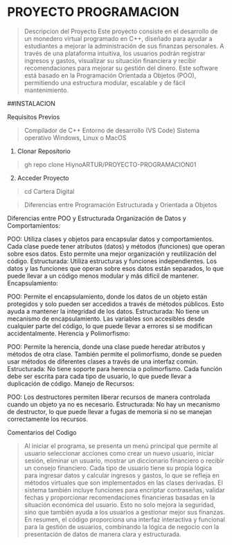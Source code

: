 # PROYECTO PROGRAMACION

> Descripcion del Proyecto
Este proyecto consiste en el desarrollo de un monedero virtual programado en C++, diseñado para ayudar a estudiantes a mejorar la administración de sus finanzas personales.
A través de una plataforma intuitiva, los usuarios podrán registrar ingresos y gastos, visualizar su situación financiera y recibir recomendaciones para mejorar su gestión del dinero.
Este software está basado en la Programación Orientada a Objetos (POO), permitiendo una estructura modular, escalable y de fácil mantenimiento.

##INSTALACION

Requisitos Previos 

>Compilador de C++
>Entorno de desarrollo (VS Code)
>Sistema operativo Windows, Linux o MacOS

1. Clonar Repositorio
> gh repo clone HiynoARTUR/PROYECTO-PROGRAMACION01

2. Acceder Proyecto
> cd Cartera Digital

>Diferencias entre Programación Estructurada y Orientada a Objetos

Diferencias entre POO y Estructurada
Organización de Datos y Comportamientos:

POO: Utiliza clases y objetos para encapsular datos y comportamientos. Cada clase puede tener atributos (datos) y métodos (funciones) que operan sobre esos datos. Esto permite una mejor organización y reutilización del código.
Estructurada: Utiliza estructuras y funciones independientes. Los datos y las funciones que operan sobre esos datos están separados, lo que puede llevar a un código menos modular y más difícil de mantener.
Encapsulamiento:

POO: Permite el encapsulamiento, donde los datos de un objeto están protegidos y solo pueden ser accedidos a través de métodos públicos. Esto ayuda a mantener la integridad de los datos.
Estructurada: No tiene un mecanismo de encapsulamiento. Las variables son accesibles desde cualquier parte del código, lo que puede llevar a errores si se modifican accidentalmente.
Herencia y Polimorfismo:

POO: Permite la herencia, donde una clase puede heredar atributos y métodos de otra clase. También permite el polimorfismo, donde se pueden usar métodos de diferentes clases a través de una interfaz común.
Estructurada: No tiene soporte para herencia o polimorfismo. Cada función debe ser escrita para cada tipo de usuario, lo que puede llevar a duplicación de código.
Manejo de Recursos:

POO: Los destructores permiten liberar recursos de manera controlada cuando un objeto ya no es necesario.
Estructurada: No hay un mecanismo de destructor, lo que puede llevar a fugas de memoria si no se manejan correctamente los recursos.

Comentarios del Codigo
>Al iniciar el programa, se presenta un menú principal que permite al usuario seleccionar acciones como crear un nuevo usuario, iniciar sesión, 
eliminar un usuario, mostrar un diccionario financiero o recibir un consejo financiero. Cada tipo de usuario tiene su propia lógica para ingresar 
datos y calcular ingresos y gastos, lo que se refleja en métodos virtuales que son implementados en las clases derivadas.
El sistema también incluye funciones para encriptar contraseñas, validar fechas y proporcionar recomendaciones financieras basadas en la situación 
económica del usuario. Esto no solo mejora la seguridad, sino que también ayuda a los usuarios a gestionar mejor sus finanzas.
En resumen, el código proporciona una interfaz interactiva y funcional para la gestión de usuarios, combinando la lógica de negocio con la presentación de datos de manera clara y estructurada.
